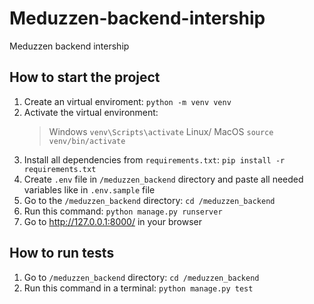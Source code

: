 # Meduzzen-backend-intership

Meduzzen backend intership

## How to start the project

1. Create an virtual enviroment:
   `python -m venv venv`
2. Activate the virtual environment:
   > Windows
   > `venv\Scripts\activate`
   > Linux/ MacOS
   > `source venv/bin/activate`
3. Install all dependencies from `requirements.txt`:
   `pip install -r requirements.txt`
4. Create `.env` file in `/meduzzen_backend` directory and paste all needed variables like in `.env.sample` file
5. Go to the `/meduzzen_backend` directory:
   `cd /meduzzen_backend`
6. Run this command:
   `python manage.py runserver`
7. Go to http://127.0.0.1:8000/ in your browser

## How to run tests

1. Go to `/meduzzen_backend` directory:
   `cd /meduzzen_backend`
2. Run this command in a terminal:
   `python manage.py test`
